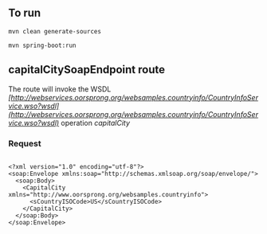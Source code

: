
## To run

```
mvn clean generate-sources
```
```
mvn spring-boot:run
```

## capitalCitySoapEndpoint route

The route will invoke the WSDL *[http://webservices.oorsprong.org/websamples.countryinfo/CountryInfoService.wso?wsdl](http://webservices.oorsprong.org/websamples.countryinfo/CountryInfoService.wso?wsdl)* operation *capitalCity*

### Request 

```

<?xml version="1.0" encoding="utf-8"?>
<soap:Envelope xmlns:soap="http://schemas.xmlsoap.org/soap/envelope/">
  <soap:Body>
    <CapitalCity xmlns="http://www.oorsprong.org/websamples.countryinfo">
      <sCountryISOCode>US</sCountryISOCode>
    </CapitalCity>
  </soap:Body>
</soap:Envelope>

```
